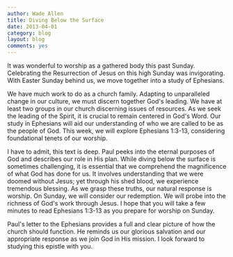 ```yaml
---
author: Wade Allen
title: Diving Below the Surface
date: 2013-04-01
category: blog
layout: blog
comments: yes
---
```


It was wonderful to worship as a gathered body this past Sunday. Celebrating the Resurrection of Jesus on this high Sunday was invigorating. With Easter Sunday behind us, we move together into a study of Ephesians. 

We have much work to do as a church family. Adapting to unparalleled change in our culture, we must discern together God's leading. We have at least two groups in our church discerning issues of resources. As we seek the leading of the Spirit, it is crucial to remain centered in God's Word. Our study in Ephesians will aid our understanding of who we are called to be as the people of God. This week, we will explore Ephesians 1:3-13, considering foundational tenets of our worship.

I have to admit, this text is deep. Paul peeks into the eternal purposes of God and describes our role in His plan. While diving below the surface is sometimes challenging, it is essential that we comprehend the magnificence of what God has done for us. It involves understanding that we were doomed without Jesus; yet through his shed blood, we experience tremendous blessing. As we grasp these truths, our natural response is worship. On Sunday, we will consider our redemption. We will probe into the richness of God's work through Jesus. I hope that you will take a few minutes to read Ephesians 1:3-13 as you prepare for worship on Sunday. 

Paul's letter to the Ephesians provides a full and clear picture of how the church should function. He reminds us our glorious salvation and our appropriate response as we join God in His mission. I look forward to studying this epistle with you. 